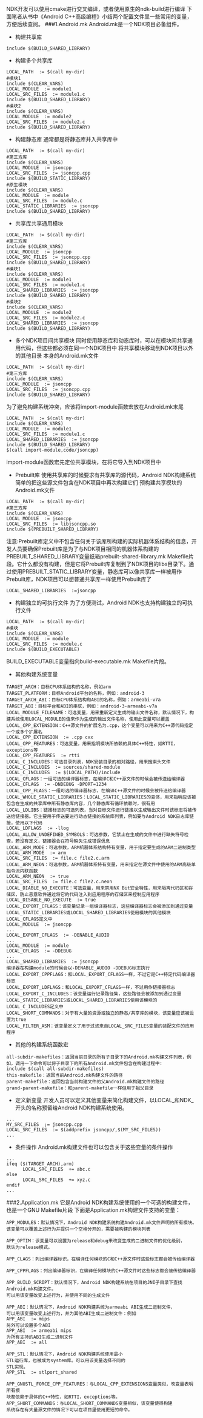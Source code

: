 NDK开发可以使用cmake进行交叉编译，或者使用原生的ndk-build进行编译
下面笔者从书中《Android C++高级编程》小结两个配置文件里一些常用的变量，方便后续查阅。
###1.Android.mk
Android.mk是一个NDK项目必备组件。
* 构建共享库
```
include $(BUILD_SHARED_LIBRARY)
```
* 构建多个共享库
```
LOCAL_PATH  := $(call my-dir)
#模块1
include $(CLEAR_VARS)
LOCAL_MODULE  := module1
LOCAL_SRC_FILES  := module1.c
include $(BUILD_SHARED_LIBRARY)
#模块2
include $(CLEAR_VARS)
LOCAL_MODULE  := module2
LOCAL_SRC_FILES  := module2.c
include $(BUILD_SHARED_LIBRARY)
```
* 构建静态库
通常都是将静态库并入共享库中
```
LOCAL_PATH  := $(call my-dir)
#第三方库
include $(CLEAR_VARS)
LOCAL_MODULE  := jsoncpp
LOCAL_SRC_FILES  := jsoncpp.cpp
include $(BUILD_STATIC_LIBRARY)
#原生模块
include $(CLEAR_VARS)
LOCAL_MODULE  := module
LOCAL_SRC_FILES  := module.c
LOCAL_STATIC_LIBRARIES  := jsoncpp
include $(BUILD_SHARED_LIBRARY)
```
* 共享库共享通用模块
```
LOCAL_PATH  := $(call my-dir)
#第三方库
include $(CLEAR_VARS)
LOCAL_MODULE  := jsoncpp
LOCAL_SRC_FILES  := jsoncpp.cpp
include $(BUILD_SHARED_LIBRARY)
#模块1
include $(CLEAR_VARS)
LOCAL_MODULE  := module1
LOCAL_SRC_FILES  := module1.c
LOCAL_SHARED_LIBRARIES  := jsoncpp
include $(BUILD_SHARED_LIBRARY)
#模块2
include $(CLEAR_VARS)
LOCAL_MODULE  := module2
LOCAL_SRC_FILES  := module2.c
LOCAL_SHARED_LIBRARIES  := jsoncpp
include $(BUILD_SHARED_LIBRARY)
```
* 多个NDK项目间共享模块
同时使用静态库和动态库时，可以在模块间共享通用代码，但这些都必须在同一个NDK项目中
将共享模块移动到NDK项目以外的其他目录
本身的Android.mk文件
```
LOCAL_PATH  := $(call my-dir)
#第三方库
include $(CLEAR_VARS)
LOCAL_MODULE  := jsoncpp
LOCAL_SRC_FILES  := jsoncpp.cpp
include $(BUILD_SHARED_LIBRARY)
```
为了避免构建系统冲突，应该将import-module函数宏放在Android.mk末尾
```
LOCAL_PATH  := $(call my-dir)
include $(CLEAR_VARS)
LOCAL_MODULE  := module1
LOCAL_SRC_FILES  := module1.c
LOCAL_SHARED_LIBRARIES  := jsoncpp
include $(BUILD_SHARED_LIBRARY)
$(call import-module,code/jsoncpp)
```
import-module函数宏先定位共享模块，在将它导入到NDK项目中
* Prebuilt库
使用共享库的时候要求有共享库的源代码，Android NDK构建系统简单的把这些源文件包含在NDK项目中再次构建它们
预构建共享模块的Android.mk文件
```
LOCAL_PATH  := $(call my-dir)
#第三方库
include $(CLEAR_VARS)
LOCAL_MODULE  := jsoncpp
LOCAL_SRC_FILES  := libjsoncpp.so
include $(PREBUILT_SHARED_LIBRARY)
```
注意:Prebuilt库定义中不包含任何关于该库所构建的实际机器体系结构的信息，开发人员要确保Prebuilt库是为了与NDK项目相同的机器体系构建的
PREBUILT_SHARED_LIBRARY变量纸箱prebuilt-shared-library.mk Makefile片段。它什么都没有构建，但是它将Prebuilt库复制到了NDK项目的libs目录下。通过使用PREBUILT_STATIC_LIBRARY变量，静态库可以像共享库一样被用作Prebuilt库，NDK项目可以想普通共享库一样使用Prebuilt库了
```
LOCAL_SHARED_LIBRARIES  :=jsoncpp
```
* 构建独立的可执行文件
为了方便测试，Android NDK也支持构建独立的可执行文件
 ```
LOCAL_PATH  := $(call my-dir)
#模块
include $(CLEAR_VARS)
LOCAL_MODULE  := module
LOCAL_SRC_FILES  := module.c
include $(BUILD_EXECUTABLE)
```
BUILD_EXECUTABLE变量指向build-executable.mk Makefile片段。
* 其他构建系统变量
```
TARGET_ARCH：目标CPU体系结构的名称，例如arm
TARGET_PLATFORM：目标Android平台的名称，例如：android-3
TARGET_ARCH_ABI：目标CPU体系结构和ABI的名称，例如：armeabi-v7a
TARGET_ABI：目标平台和ABI的串联，例如：android-3-armeabi-v7a
LOCAL_MODULE_FILENAME：可选变量，用来重新定义生成的输出文件名称，默认情况下，构建系统使用LOCAL_MODULE的值来作为生成的输出文件名称，使用此变量可以覆盖
LOCAL_CPP_EXTENSION：C++源文件的扩展名为.cpp，这个变量可以用来为C++源代码指定一个或多个扩展名
LOCAL_CPP_EXTENSION  := .cpp cxx
LOCAL_CPP_FEATURES：可选变量，用来指明模块所依赖的具体C++特性，如RTTI，exceptions等
LOCAL_CPP_FEATURES  := rtti
LOCAL_C_INCLUDES：可选目录列表，NDK安装目录的相对路径，用来搜索头文件
LOCAL_C_INCLUDES  := sources/shared-module
LOCAL_C_INCLUDES  := $(LOCAL_PATH)/include
LOCAL_CFLAGS：一组可选的编译器标志，在编译C和C++源文件的时候会被传送给编译器
LOCAL_CFLAGS  := -DNDEBUG -DPORT=1234
LOCAL_CPP_FLAGS：一组可选的编译器标志，在编译C++源文件的时候会被传送给编译器
LOCAL_WHOLE_STATIC_LIBRARIES：LOCAL_STATIC_LIBRARIES的变体，用来指明应该被包含在生成的共享库中所有静态库内容，几个静态库有循环依赖时，很有用
LOCAL_LDLIBS：链接标志的可选列表，当对目标文件进行链接以生成输出文件时该标志将被传送给链接器。它主要用于传送要进行动态链接的系统库列表，例如要与Android NDK日志库链接，使用以下代码
LOCAL_LDFLAGS  := -llog
LOCAL_ALLOW_UNDEFINED_SYMBOLS：可选参数，它禁止在生成的文件中进行缺失符号检查，若没有定义，链接器会在符号缺失生成错误信息
LOCAL_ARM_MODE：可选参数，ARM机器体系结构特有变量，用于指定要生成的ARM二进制类型
LOCAL_ARM_MODE  := arm
LOCAL_SRC_FILES  := file.c file2.c.arm
LOCAL_ARM_NEON：可选参数，ARM机器体系特有变量，用来指定在源文件中使用的ARM高级单指令流内联函数
LOCAL_ARM_NEON  := true
LOCAL_SRC_FILES  := file.c file2.c.neon
LOCAL_DIABLE_NO_EXECUTE：可选变量，用来禁用NX Bit安全特性，用来隔离代码区和存储区，防止恶意软件通过将它的代码注入到应用程序的存储区来控制应用程序
LOCAL_DISABLE_NO_EXECUTE  := true
LOCAL_EXPORT_CFLAGS：该变量记录一组编译器标志，这些编译器标志会被添加到通过变量LOCAL_STATIC_LIBRARIES或LOCAL_SHARED_LIBRARIES使用模块的其他模块LOCAL_CFLAGS定义中
LOCAL_MODULE  := jsoncpp
...
LOCAL_EXPORT_CFLAGS  := -DENABLE_AUDIO
...
LOCAL_MODULE  := module
LOCAL_CFLAGS  := -DDEBUG
...
LOCAL_SHARED_LIBRARIES  := jsoncpp
编译器在构建module的时候会以-DENABLE_AUDIO -DDEBUG标志执行
LOCAL_EXPORT_CPPFLAGS：和LOCAL_EXPORT_CFLAGS一样，不过它是C++特定代码编译器标志
LOCAL_EXPORT_LDFLAGS：和LOCAL_EXPORT_CFLAGS一样，不过用作链接器标志
LOCAL_EXPORT_C_INCLUDES：该变量运行记录路径集，这些路径会被添加到通过变量LOCAL_STATIC_LIBRARIES或LOCAL_SHARED_LIBRARIES使用该模块的LOCAL_C_INCLUDES定义中
LOCAL_SHORT_COMMANDS：对于有大量的资源或独立的静态/共享库的模块，该变量应该被设置为true
LOCAL_FILTER_ASM：该变量定义了用于过滤来自LOCAL_SRC_FILES变量的装配文件的应用程序
```
* 其他的构建系统函数宏
```
all-subdir-makefiles：返回当前目录的所有子目录下的Android.mk构建文件列表，例如，调用一下命令可以将子目录下的所有Android.mk文件包含在构建过程中:
include $(call all-subdir-makefiles)
this-makefile：返回当前Android.mk构建文件的路径
parent-makefile：返回包含当前构建文件的父Android.mk构建文件的路径
grand-parent-makefile：和parent-makefile一样但用于祖父目录
```
* 定义新变量
开发人员可以定义其他变量来简化构建文件，以LOCAL_和NDK_开头的名称预留给Android NDK构建系统使用。
```
...
MY_SRC_FILES  ;= jsoncpp.cpp
LOCAL_SRC_FILES  := $(addprefix jsoncpp/,$(MY_SRC_FILES))
...
```
* 条件操作
Android.mk构建文件也可以包含关于这些变量的条件操作
```
...
ifeq ($(TARGET_ARCH),arm)
      LOCAL_SRC_FILES  += abc.c
else
      LOCAL_SRC_FILES  += xyz.c
endif
...
```

###2.Application.mk
它是Android NDK构建系统使用的一个可选的构建文件，也是一个GNU Makefile片段
下面是Application.mk构建文件支持的变量：
```
APP_MODULES：默认情况下，Android NDK构建系统构建Android.mk文件声明的所有模块。
该变量可以覆盖上述行为并提供一个空格分开的，需要被构建的模块列表
```

```
APP_OPTIM：该变量可以设置为release和debug来改变生成的二进制文件的优化级别，
默认为release模式。
```

```
APP_CLAGS：列出编译器标识，在编译任何模块的C和C++源文件时这些标志都会被传给编译器
```

```
APP_CPPFLAGS：列出编译器标识，在编译任何模块的C++源文件时这些标志都会被传给编译器
```

```
APP_BUILD_SCRIPT：默认情况下，Android NDK构建系统在项目的JNI子目录下查找Android.mk构建文件。
可以用该变量改变上述行为，并使用不同的生成文件
```

```
APP_ABI：默认情况下，Android NDK构建系统为armeabi ABI生成二进制文件，
可以用该变量改变上述行为，并为其他ABI生成二进制文件：例如
APP_ABI  := mips
另外可以设置多个ABI
APP_ABI  := armeabi mips
为所有支持的ABI生成二进制文件
APP_ABI  := all
```
```
APP_STL：默认情况下，Android NDK构建系统使用最小
STL运行库，也被成为system库。可以用该变量选择不同的
STL实现。
APP_STL  := stlport_shared
```
```
APP_GNUSTL_FORCE_CPP_FEATURES：与LOCAL_CPP_EXTENSIONS变量类似，改变量表明所有模
块都依赖于具体的C++特性，如RTTI，exceptions等。
APP_SHORT_COMMANDS：与LOCAL_SHORT_COMMANDS变量相似，该变量使得构建
系统存在有大量源文件的情况下可以在项目里使用更短的命令。
```
